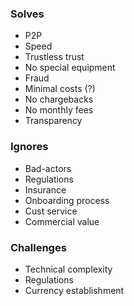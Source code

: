 ### Solves
* P2P
* Speed
* Trustless trust
* No special equipment
* Fraud
* Minimal costs (?)
* No chargebacks
* No monthly fees
* Transparency
### Ignores
* Bad-actors
* Regulations
* Insurance
* Onboarding process
* Cust service
* Commercial value
### Challenges
* Technical complexity
* Regulations
* Currency establishment